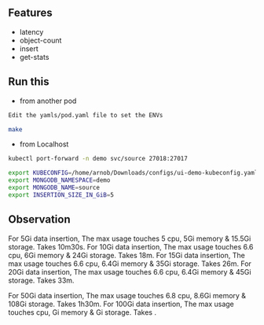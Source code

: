## Features
- latency
- object-count
- insert
- get-stats

## Run this
- from another pod
```bash
Edit the yamls/pod.yaml file to set the ENVs

make
```

- from Localhost
```bash
kubectl port-forward -n demo svc/source 27018:27017

export KUBECONFIG=/home/arnob/Downloads/configs/ui-demo-kubeconfig.yaml
export MONGODB_NAMESPACE=demo
export MONGODB_NAME=source
export INSERTION_SIZE_IN_GiB=5
```

## Observation
For 5Gi data insertion, The max usage touches 5 cpu, 5Gi memory & 15.5Gi storage. Takes 10m30s.
For 10Gi data insertion, The max usage touches 6.6 cpu, 6Gi memory & 24Gi storage. Takes 18m.
For 15Gi data insertion, The max usage touches 6.6 cpu, 6.4Gi memory & 35Gi storage. Takes 26m.
For 20Gi data insertion, The max usage touches 6.6 cpu, 6.4Gi memory & 45Gi storage. Takes 33m.

For 50Gi data insertion, The max usage touches 6.8 cpu, 8.6Gi memory & 108Gi storage. Takes 1h30m.
For 100Gi data insertion, The max usage touches  cpu, Gi memory & Gi storage. Takes .